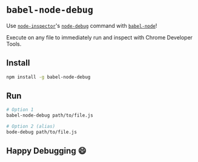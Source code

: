 # `babel-node-debug`

Use [`node-inspector`](https://github.com/node-inspector/node-inspector)'s [`node-debug`](https://github.com/node-inspector/node-inspector#start) command with [`babel-node`](https://babeljs.io/docs/usage/cli/#babel-node)!

Execute on any file to immediately run and inspect with Chrome Developer Tools.

## Install

```bash
npm install -g babel-node-debug
```

## Run

```bash
# Option 1
babel-node-debug path/to/file.js

# Option 2 (alias)
bode-debug path/to/file.js
```

## Happy Debugging :smile:
